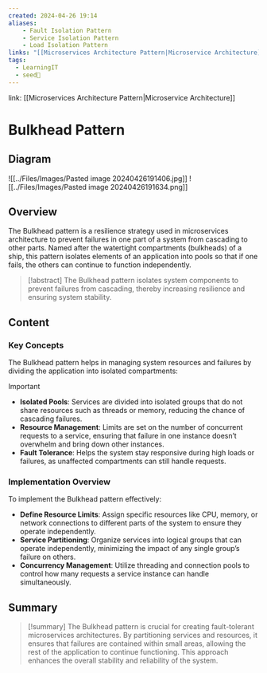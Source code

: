 ```yaml
---
created: 2024-04-26 19:14
aliases: 
	- Fault Isolation Pattern 
	- Service Isolation Pattern 
	- Load Isolation Pattern
links: "[[Microservices Architecture Pattern|Microservice Architecture]]"
tags:
  - LearningIT
  - seed🌱
---
```

link: [[Microservices Architecture Pattern|Microservice Architecture]]

# Bulkhead Pattern

## Diagram

![[../Files/Images/Pasted image 20240426191406.jpg]]
![[../Files/Images/Pasted image 20240426191634.png]]
## Overview

The Bulkhead pattern is a resilience strategy used in microservices architecture to prevent failures in one part of a system from cascading to other parts. Named after the watertight compartments (bulkheads) of a ship, this pattern isolates elements of an application into pools so that if one fails, the others can continue to function independently.

> [!abstract]
>  The Bulkhead pattern isolates system components to prevent failures from cascading, thereby increasing resilience and ensuring system stability.

## Content
### Key Concepts

The Bulkhead pattern helps in managing system resources and failures by dividing the application into isolated compartments:

> [!important]
> 
> - **Isolated Pools**: Services are divided into isolated groups that do not share resources such as threads or memory, reducing the chance of cascading failures.
> - **Resource Management**: Limits are set on the number of concurrent requests to a service, ensuring that failure in one instance doesn’t overwhelm and bring down other instances.
> - **Fault Tolerance**: Helps the system stay responsive during high loads or failures, as unaffected compartments can still handle requests.

### Implementation Overview

To implement the Bulkhead pattern effectively:

- **Define Resource Limits**: Assign specific resources like CPU, memory, or network connections to different parts of the system to ensure they operate independently.
- **Service Partitioning**: Organize services into logical groups that can operate independently, minimizing the impact of any single group’s failure on others.
- **Concurrency Management**: Utilize threading and connection pools to control how many requests a service instance can handle simultaneously.

## Summary

> [!summary] 
> The Bulkhead pattern is crucial for creating fault-tolerant microservices architectures. By partitioning services and resources, it ensures that failures are contained within small areas, allowing the rest of the application to continue functioning. This approach enhances the overall stability and reliability of the system.


